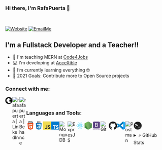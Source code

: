 ### Hi there, I'm RafaPuerta 👋


<br />

[![Website](https://img.shields.io/website?label=rafapuerta.com&style=for-the-badge&url=http%3A%2F%2Fwww.rafapuerta.com)](https://www.rafapuerta.com)
[![EmailMe](https://img.shields.io/badge/info@rafapuerta.com-Email%20me-green?style=for-the-badge)](mailto://info@rafapuerta.com)

## I'm a Fullstack Developer and a Teacher!!

- 🔭 I'm teaching MERN at [Code4Jobs](https://www.code4jobs.com)
- 💻 I'm developing at [AcceXible](https://www.accexible.com)
- 🌱 I’m currently learning everything 🤓
- 🥅 2021 Goals: Contribute more to Open Source projects

### Connect with me:

[<img align="left" alt="rafapuerta" width="22px" src="https://raw.githubusercontent.com/iconic/open-iconic/master/svg/globe.svg" />][website]
[<img align="left" alt="rafapuerta | LinkedIn" width="22px" src="https://cdn.jsdelivr.net/npm/simple-icons@v3/icons/linkedin.svg" />][linkedin]
[<img align="left" alt="rafapuerta | Behance" width="22px" src="https://cdn.jsdelivr.net/npm/simple-icons@3.13.0/icons/behance.svg" />][behance]

<br />

### Languages and Tools:


<img align="left" alt="HTML5" width="26px" src="https://raw.githubusercontent.com/github/explore/80688e429a7d4ef2fca1e82350fe8e3517d3494d/topics/html/html.png" />
<img align="left" alt="CSS3" width="26px" src="https://raw.githubusercontent.com/github/explore/80688e429a7d4ef2fca1e82350fe8e3517d3494d/topics/css/css.png" />
<img align="left" alt="JavaScript" width="26px" src="https://raw.githubusercontent.com/github/explore/80688e429a7d4ef2fca1e82350fe8e3517d3494d/topics/javascript/javascript.png" /><img align="left" alt="TypeScript" width="26px" src="https://raw.githubusercontent.com/devicons/devicon/master/icons/typescript/typescript-original.svg" />
<img align="left" alt="MongoDB" width="26px" src="https://infinapps.com/wp-content/uploads/2018/10/mongodb-logo.png" />
<img align="left" alt="ExpresJS" width="26px" src="https://i2.wp.com/www.mementotech.in/assets/images/icons/express.png" />
<img align="left" alt="React" width="26px" src="https://raw.githubusercontent.com/github/explore/80688e429a7d4ef2fca1e82350fe8e3517d3494d/topics/react/react.png" />
<img align="left" alt="Node.js" width="26px" src="https://raw.githubusercontent.com/github/explore/80688e429a7d4ef2fca1e82350fe8e3517d3494d/topics/nodejs/nodejs.png" />
<img align="left" alt="Bootstrap" width="26px" src="https://raw.githubusercontent.com/devicons/devicon/master/icons/bootstrap/bootstrap-plain-wordmark.svg" />
<img align="left" alt="Git" width="26px" src="https://www.innerzaurus.com/wp-content/uploads/2020/08/Logo-de-Git.png" />
<img align="left" alt="GitHub" width="26px" src="https://raw.githubusercontent.com/github/explore/78df643247d429f6cc873026c0622819ad797942/topics/github/github.png" />



<img align="left" alt="Visual Studio Code" width="26px" src="https://raw.githubusercontent.com/github/explore/80688e429a7d4ef2fca1e82350fe8e3517d3494d/topics/visual-studio-code/visual-studio-code.png" />
<img align="left" alt="Postman" width="26px" src="https://www.vectorlogo.zone/logos/getpostman/getpostman-icon.svg" />
<img align="left" alt="Terminal" width="26px" src="https://raw.githubusercontent.com/github/explore/80688e429a7d4ef2fca1e82350fe8e3517d3494d/topics/terminal/terminal.png" />




<br />
<br />

</details>

<details>
  <summary>⚡ GitHub Stats</summary>

  <img src="https://github-readme-stats.vercel.app/api/top-langs?username=rafapuerta&show_icons=true&locale=en&layout=compact" alt="rafapuerta" />

<img src="https://github-readme-streak-stats.herokuapp.com/?user=rafapuerta&" alt="rafapuerta" />

</details>

[website]: http://rafapuerta.com
[mail]: mailto://info@rafapuerta.com
[linkedin]: hhttps://linkedin.com/in/rafa-puerta-60633967/
[behance]: https://www.behance.net/rafapuerta
